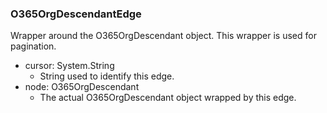 ### O365OrgDescendantEdge
Wrapper around the O365OrgDescendant object. This wrapper is used for pagination.

- cursor: System.String
  - String used to identify this edge.
- node: O365OrgDescendant
  - The actual O365OrgDescendant object wrapped by this edge.
